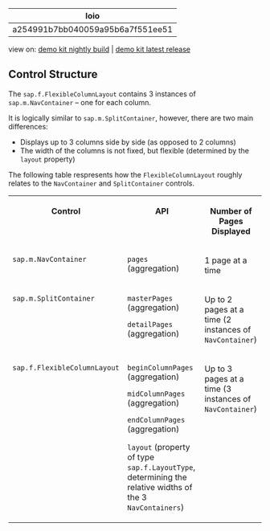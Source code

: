 <!-- loioa254991b7bb040059a95b6a7f551ee51 -->

| loio |
| -----|
| a254991b7bb040059a95b6a7f551ee51 |

<div id="loio">

view on: [demo kit nightly build](https://openui5nightly.hana.ondemand.com/#/topic/a254991b7bb040059a95b6a7f551ee51) | [demo kit latest release](https://openui5.hana.ondemand.com/#/topic/a254991b7bb040059a95b6a7f551ee51)</div>

## Control Structure

The `sap.f.FlexibleColumnLayout` contains 3 instances of `sap.m.NavContainer` – one for each column.

It is logically similar to `sap.m.SplitContainer`, however, there are two main differences:

-   Displays up to 3 columns side by side \(as opposed to 2 columns\)
-   The width of the columns is not fixed, but flexible \(determined by the `layout` property\)

The following table respresents how the `FlexibleColumnLayout` roughly relates to the `NavContainer` and `SplitContainer` controls.


<table>
<tr>
<th valign="top">

Control



</th>
<th valign="top">

API



</th>
<th valign="top">

Number of Pages Displayed



</th>
</tr>
<tr>
<td valign="top">

 `sap.m.NavContainer` 



</td>
<td valign="top">

 `pages` \(aggregation\)



</td>
<td valign="top">

1 page at a time



</td>
</tr>
<tr>
<td valign="top">

 `sap.m.SplitContainer` 



</td>
<td valign="top">

`masterPages` \(aggregation\)

`detailPages` \(aggregation\)



</td>
<td valign="top">

Up to 2 pages at a time \(2 instances of `NavContainer`\)



</td>
</tr>
<tr>
<td valign="top">

 `sap.f.FlexibleColumnLayout` 



</td>
<td valign="top">

`beginColumnPages` \(aggregation\)

`midColumnPages` \(aggregation\)

`endColumnPages` \(aggregation\)

`layout` \(property of type `sap.f.LayoutType`, determining the relative widths of the 3 `NavContainers`\)



</td>
<td valign="top">

Up to 3 pages at a time \(3 instances of `NavContainer`\)



</td>
</tr>
</table>

